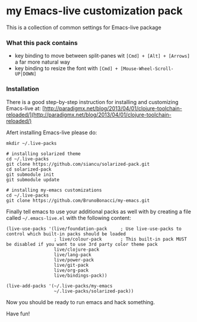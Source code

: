 # my Emacs-live customization pack

This is a collection of common settings for Emacs-live package

### What this pack contains

  - key binding to move between split-panes wit `[Cmd] + [Alt] + [Arrows]` a far more natural way
  - key binding to resize the font with `[Cmd] + [Mouse-Wheel-Scroll-UP|DOWN]`

### Installation

There is a good step-by-step instruction for installing and customizing Emacs-live at:
[http://paradigmx.net/blog/2013/04/01/clojure-toolchain-reloaded/](http://paradigmx.net/blog/2013/04/01/clojure-toolchain-reloaded/)

Afert installing Emacs-live please do:

```
mkdir ~/.live-packs

# installing solarized theme
cd ~/.live-packs
git clone https://github.com/siancu/solarized-pack.git
cd solarized-pack
git submodule init
git submodule update

# installing my-emacs customizations
cd ~/.live-packs
git clone https://github.com/BrunoBonacci/my-emacs.git

```

Finally tell emacs to use your additional packs as well with by creating a file called `~/.emacs-live.el`
with the following content:
```
(live-use-packs '(live/foundation-pack     ; Use live-use-packs to control which built-in packs should be loaded
                  ; live/colour-pack       ; This built-in pack MUST be disabled if you want to use 3rd party color theme pack
                  live/clojure-pack
                  live/lang-pack
                  live/power-pack
                  live/git-pack
                  live/org-pack
                  live/bindings-pack))

(live-add-packs '(~/.live-packs/my-emacs
                  ~/.live-packs/solarized-pack))
```

Now you should be ready to run emacs and hack something.

Have fun!
